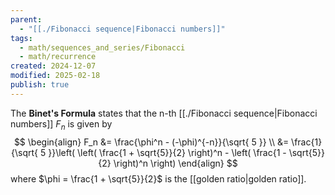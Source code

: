 ```yaml
---
parent:
  - "[[./Fibonacci sequence|Fibonacci numbers]]"
tags:
  - math/sequences_and_series/Fibonacci
  - math/recurrence
created: 2024-12-07
modified: 2025-02-18
publish: true
---
```

The **Binet's Formula** states that the n-th [[./Fibonacci sequence|Fibonacci numbers]] $F_n$ is given by
$$
\begin{align}
F_n &= \frac{\phi^n - (-\phi)^{-n}}{\sqrt{ 5 }} \\
&= \frac{1}{\sqrt{ 5 }}\left( \left( \frac{1 + \sqrt{5}}{2} \right)^n - \left( \frac{1 - \sqrt{5}}{2} \right)^n \right)
\end{align}
$$
where $\phi = \frac{1 + \sqrt{5}}{2}$ is the [[golden ratio|golden ratio]].